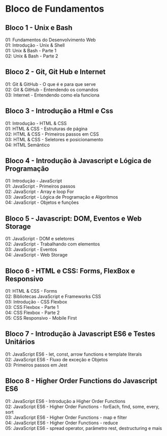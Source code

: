 # Bloco de Fundamentos

## Bloco 1 - Unix e Bash
01: Fundamentos do Desenvolvimento Web  
01: Introdução - Unix & Shell  
01: Unix & Bash - Parte 1  
02: Unix & Bash - Parte 2  

## Bloco 2 - Git, Git Hub e Internet
01: Git & GitHub - O que é e para que serve  
02: Git & GitHub - Entendendo os comandos  
03: Internet - Entendendo como ela funciona  

## Bloco 3 - Introdução a Html e Css
01: Introdução - HTML & CSS  
01: HTML & CSS - Estruturas de página  
02: HTML & CSS - Primeiros passos em CSS  
03: HTML & CSS - Seletores e posicionamento  
04: HTML Semântico  

## Bloco 4 - Introdução à Javascript e Lógica de Programação
01: Introdução - JavaScript  
01: JavaScript - Primeiros passos  
02: JavaScript - Array e loop For  
03: JavaScript - Lógica de Programação e Algoritmos  
04: JavaScript - Objetos e funções  

## Bloco 5 - Javascript: DOM, Eventos e Web Storage
01: JavaScript - DOM e seletores  
02: JavaScript - Trabalhando com elementos  
03: JavaScript - Eventos  
04: JavaScript - Web Storage  

## Bloco 6 - HTML e CSS: Forms, FlexBox e Responsivo
01: HTML & CSS - Forms  
02: Bibliotecas JavaScript e Frameworks CSS  
03: Introdução - CSS Flexbox  
03: CSS Flexbox - Parte 1  
04: CSS Flexbox - Parte 2  
05: CSS Responsivo - Mobile First  

## Bloco 7 - Introdução à Javascript ES6 e Testes Unitários
01: JavaScript ES6 - let, const, arrow functions e template literals  
02: JavaScript ES6 - Fluxo de exceção e Objetos  
03: Primeiros passos em Jest  

## Bloco 8 - Higher Order Functions do Javascript ES6
01: JavaScript ES6 - Introdução a Higher Order Functions  
02: JavaScript ES6 - Higher Order Functions - forEach, find, some, every, sort  
03: JavaScript ES6 - Higher Order Functions - map e filter  
04: JavaScript ES6 - Higher Order Functions - reduce  
05: JavaScript ES6 - spread operator, parâmetro rest, destructuring e mais  
